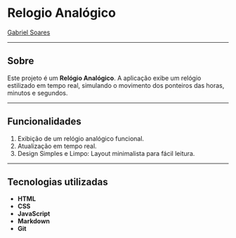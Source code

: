 # Relogio Analógico

[Gabriel Soares](https://www.linkedin.com/in/gabriel-soares-3098782b0/)


---

## Sobre
Este projeto é um **Relógio Analógico**. A aplicação exibe um relógio estilizado em tempo real, simulando o movimento dos ponteiros das horas, minutos e segundos.

---

## Funcionalidades
1. Exibição de um relógio analógico funcional.
2. Atualização em tempo real.
3. Design Simples e Limpo: Layout minimalista para fácil leitura.

---

## Tecnologias utilizadas
- **HTML**
- **CSS**
- **JavaScript**
- **Markdown**
- **Git**
